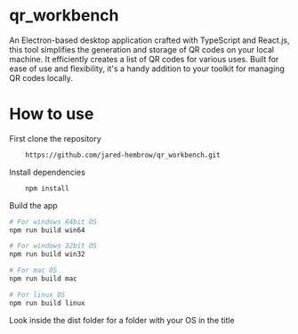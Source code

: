 # qr_workbench

An Electron-based desktop application crafted with TypeScript and React.js, this tool simplifies the generation and storage of QR codes on your local machine. It efficiently creates a list of QR codes for various uses. Built for ease of use and flexibility, it's a handy addition to your toolkit for managing QR codes locally.
# How to use

First clone the repository

```bash
    https://github.com/jared-hembrow/qr_workbench.git
```

Install dependencies

```bash
    npm install
```

Build the app

```bash
# For windows 64bit OS
npm run build win64

# For windows 32bit OS
npm run build win32

# For mac OS
npm run build mac

# For linux OS
npm run build linux
```

Look inside the dist folder for a folder with your OS in the title
